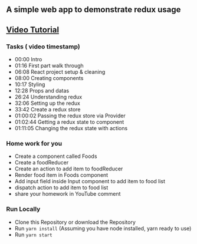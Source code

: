 ## A simple web app to demonstrate redux usage

## [Video Tutorial](https://www.youtube.com/channel/UCKtcuEBjG-8T1HDrpuAprww)

### Tasks ( video timestamp)

- 00:00 Intro
- 01:16 First part walk through
- 06:08 React project setup & cleaning
- 08:00 Creating components
- 10:17 Styling
- 12:28 Props and datas
- 26:24 Understanding redux
- 32:06 Setting up the redux 
- 33:42 Create a redux store
- 01:00:02 Passing the redux store via Provider
- 01:02:44 Getting a redux state to component
- 01:11:05 Changing the redux state with actions

### Home work for you
- Create a component called Foods
- Create a foodReducer
- Create an action to add item to foodReducer
- Render food item in Foods component
- Add input field inside Input component to add item to food list
- dispatch action to add item to food list
- share your homework in YouTube comment

### Run Locally
+ Clone this Repository or download the Repository
+ Run `yarn install` (Assuming you have node installed, yarn ready to use)
+ Run `yarn start` 

